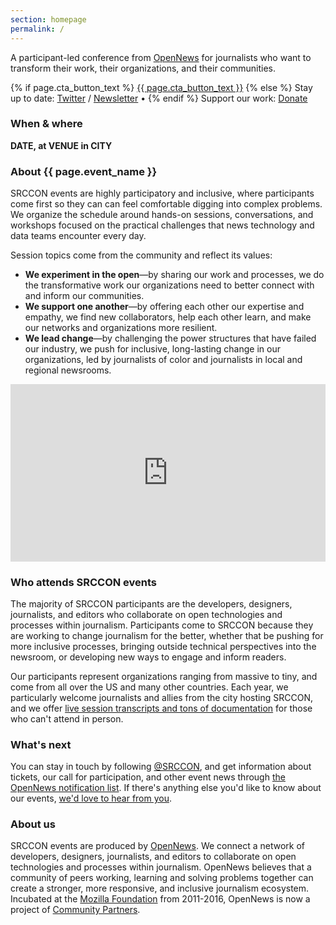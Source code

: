 ```yaml
---
section: homepage
permalink: /
---
```


<div class="page-intro">
    <p class="big-type">A participant-led conference from <a href="https://opennews.org">OpenNews</a> for&nbsp;journalists who want to transform their work, their organizations, and their communities.</p>
    <p>
        {% if page.cta_button_text %}
        <a href="{{ page.cta_button_link }}" class="button">{{ page.cta_button_text }}</a>
        {% else %}
        Stay up to date: <a href="https://twitter.com/srccon">Twitter</a> / <a href="https://opennews.us5.list-manage.com/subscribe?u=71c95e9a43708843d2fdc1f09&id=996e9290cc">Newsletter</a>
        <span class="line-splitter">&bull;</span>
        {% endif %}
        Support our work: <a href="https://opennews.org/donate">Donate</a>
    </p>
</div>

### When & where

**DATE, at VENUE in CITY**

### About {{ page.event_name }}

SRCCON events are highly participatory and inclusive, where participants come first so they can can feel comfortable digging into complex problems. We organize the schedule around hands-on sessions, conversations, and workshops focused on the practical challenges that news technology and data teams encounter every day.

Session topics come from the community and reflect its values:

* **We experiment in the open**—by sharing our work and processes, we do the transformative work our organizations need to better connect with and inform our communities.
* **We support one another**—by offering each other our expertise and empathy, we find new collaborators, help each other learn, and make our networks and organizations more resilient.
* **We lead change**—by challenging the power structures that have failed our industry, we push for inclusive, long-lasting change in our organizations, led by journalists of color and journalists in local and regional newsrooms.

<style>.embed-container { position: relative; padding-bottom: 56.25%; height: 0; overflow: hidden; max-width: 100%; } .embed-container iframe, .embed-container object, .embed-container embed { position: absolute; top: 0; left: 0; width: 100%; height: 100%; }</style><div class='embed-container'><iframe src='https://player.vimeo.com/video/180221748' frameborder='0' webkitAllowFullScreen mozallowfullscreen allowFullScreen></iframe></div>

### Who attends SRCCON events

The majority of SRCCON participants are the developers, designers, journalists, and editors who collaborate on open technologies and processes within journalism. Participants come to SRCCON because they are working to change journalism for the better, whether that be pushing for more inclusive processes, bringing outside technical perspectives into the newsroom, or developing new ways to engage and inform readers.

Our participants represent organizations ranging from massive to tiny, and come from all over the US and many other countries. Each year, we particularly welcome journalists and allies from the city hosting SRCCON, and we offer [live session transcripts and tons of documentation](https://2019.srccon.org/documentation/) for those who can't attend in person.

### What's next

You can stay in touch by following [@SRCCON](https://twitter.com/srccon), and get information about tickets, our call for participation, and other event news through [the OpenNews notification list](https://opennews.us5.list-manage.com/subscribe?u=71c95e9a43708843d2fdc1f09&id=996e9290cc). If there's anything else you'd like to know about our events, [we'd love to hear from you](mailto:srccon@opennews.org).

### About us

SRCCON events are produced by [OpenNews](https://opennews.org). We connect a network of developers, designers, journalists, and editors to collaborate on open technologies and processes within journalism. OpenNews believes that a community of peers working, learning and solving problems together can create a stronger, more responsive, and inclusive journalism ecosystem. Incubated at the [Mozilla Foundation](https://www.mozilla.org/en-US/foundation/) from 2011-2016, OpenNews is now a project of [Community Partners](http://communitypartners.org/).
